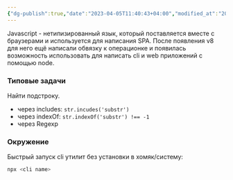 ```yaml
---
{"dg-publish":true,"date":"2023-04-05T11:40:43+04:00","modified_at":"2023-04-09T18:22:54+04:00","permalink":"/javascript/","dgPassFrontmatter":true}
---
```



Javascript - нетипизированный язык, который поставляется вместе с браузерами и используется для написания SPA. После появления v8 для него ещё написали обвязку к операционке и появилась возможность использовать для написать cli и web приложений с помощью node.

### Типовые задачи

Найти подстроку.
- через includes: `str.incudes('substr')`
- через indexOf: `str.indexOf('substr') !== -1`
- через Regexp

### Окружение

Быстрый запуск cli утилит без установки в хомяк/систему:
```sh
npx <cli name>
```
